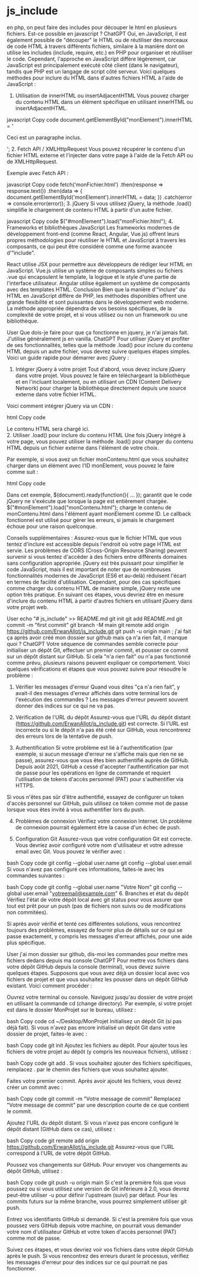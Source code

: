 ﻿# js_include

en php, on peut faire des includes pour découper le html en plusieurs fichiers. Est-ce possible en javascript ?
ChatGPT
Oui, en JavaScript, il est également possible de "découper" le HTML ou de réutiliser des morceaux de code HTML à travers différents fichiers, similaire à la manière dont on utilise les includes (include, require, etc.) en PHP pour organiser et réutiliser le code. Cependant, l'approche en JavaScript diffère légèrement, car JavaScript est principalement exécuté côté client (dans le navigateur), tandis que PHP est un langage de script côté serveur. Voici quelques méthodes pour inclure du HTML dans d'autres fichiers HTML à l'aide de JavaScript :

1. Utilisation de innerHTML ou insertAdjacentHTML
Vous pouvez charger du contenu HTML dans un élément spécifique en utilisant innerHTML ou insertAdjacentHTML.

javascript
Copy code
document.getElementById("monElement").innerHTML = '<p>Ceci est un paragraphe inclus.</p>';
2. Fetch API / XMLHttpRequest
Vous pouvez récupérer le contenu d'un fichier HTML externe et l'injecter dans votre page à l'aide de la Fetch API ou de XMLHttpRequest.

Exemple avec Fetch API :

javascript
Copy code
fetch('monFichier.html')
  .then(response => response.text())
  .then(data => {
    document.getElementById('monElement').innerHTML = data;
  })
  .catch(error => console.error(error));
3. jQuery
Si vous utilisez jQuery, la méthode .load() simplifie le chargement de contenu HTML à partir d'un autre fichier.

javascript
Copy code
$("#monElement").load("monFichier.html");
4. Frameworks et bibliothèques JavaScript
Les frameworks modernes de développement front-end (comme React, Angular, Vue.js) offrent leurs propres méthodologies pour réutiliser le HTML et JavaScript à travers les composants, ce qui peut être considéré comme une forme avancée d'“include”.

React utilise JSX pour permettre aux développeurs de rédiger leur HTML en JavaScript.
Vue.js utilise un système de composants simples ou fichiers .vue qui encapsulent le template, la logique et le style d'une partie de l'interface utilisateur.
Angular utilise également un système de composants avec des templates HTML.
Conclusion
Bien que la manière d'“inclure” du HTML en JavaScript diffère de PHP, les méthodes disponibles offrent une grande flexibilité et sont puissantes dans le développement web moderne. La méthode appropriée dépendra de vos besoins spécifiques, de la complexité de votre projet, et si vous utilisez ou non un framework ou une bibliothèque.


User
Que dois-je faire pour que ça fonctionne en jquery, je n'ai jamais fait. J'utilise généralement js en vanilla.
ChatGPT
Pour utiliser jQuery et profiter de ses fonctionnalités, telles que la méthode .load() pour inclure du contenu HTML depuis un autre fichier, vous devrez suivre quelques étapes simples. Voici un guide rapide pour démarrer avec jQuery :

1. Intégrer jQuery à votre projet
Tout d'abord, vous devez inclure jQuery dans votre projet. Vous pouvez le faire en téléchargeant la bibliothèque et en l'incluant localement, ou en utilisant un CDN (Content Delivery Network) pour charger la bibliothèque directement depuis une source externe dans votre fichier HTML.

Voici comment intégrer jQuery via un CDN :

html
Copy code
<!DOCTYPE html>
<html>
<head>
    <title>Exemple jQuery</title>
    <!-- Intégration de jQuery depuis un CDN -->
    <script src="https://ajax.googleapis.com/ajax/libs/jquery/3.6.0/jquery.min.js"></script>
</head>
<body>

<div id="monElement">Le contenu HTML sera chargé ici.</div>

<script>
    // Votre code jQuery ici
</script>

</body>
</html>
2. Utiliser .load() pour inclure du contenu HTML
Une fois jQuery intégré à votre page, vous pouvez utiliser la méthode .load() pour charger du contenu HTML depuis un fichier externe dans l'élément de votre choix.

Par exemple, si vous avez un fichier monContenu.html que vous souhaitez charger dans un élément avec l'ID monElement, vous pouvez le faire comme suit :

html
Copy code
<script>
$(document).ready(function(){
    $("#monElement").load("monContenu.html", function(response, status, xhr) {
        if (status == "error") {
            var msg = "Désolé, il y a eu une erreur: ";
            $("#monElement").html(msg + xhr.status + " " + xhr.statusText);
        }
    });
});
</script>
Dans cet exemple, $(document).ready(function(){ ... }); garantit que le code jQuery ne s'exécute que lorsque la page est entièrement chargée. $("#monElement").load("monContenu.html"); charge le contenu de monContenu.html dans l'élément ayant monElement comme ID. Le callback fonctionnel est utilisé pour gérer les erreurs, si jamais le chargement échoue pour une raison quelconque.

Conseils supplémentaires :
Assurez-vous que le fichier HTML que vous tentez d'inclure est accessible depuis l'endroit où votre page HTML est servie. Les problèmes de CORS (Cross-Origin Resource Sharing) peuvent survenir si vous tentez d'accéder à des fichiers entre différents domaines sans configuration appropriée.
jQuery est très puissant pour simplifier le code JavaScript, mais il est important de noter que de nombreuses fonctionnalités modernes de JavaScript (ES6 et au-delà) réduisent l'écart en termes de facilité d'utilisation. Cependant, pour des cas spécifiques comme charger du contenu HTML de manière simple, jQuery reste une option très pratique.
En suivant ces étapes, vous devriez être en mesure d'inclure du contenu HTML à partir d'autres fichiers en utilisant jQuery dans votre projet web.


User
echo "# js_include" >> README.md
git init
git add README.md
git commit -m "first commit"
git branch -M main
git remote add origin https://github.com/ErwanAllot/js_include.git
git push -u origin main ; j'ai fait ça après avoir créé mon dossier sur github mais ça n'a rien fait, il manque quoi ?
ChatGPT
Votre séquence de commandes semble correcte pour initialiser un dépôt Git, effectuer un premier commit, et pousser ce commit sur un dépôt distant sur GitHub. Si cela "n'a rien fait" ou n'a pas fonctionné comme prévu, plusieurs raisons peuvent expliquer ce comportement. Voici quelques vérifications et étapes que vous pouvez suivre pour résoudre le problème :

1. Vérifier les messages d'erreur
Quand vous dites "ça n'a rien fait", y avait-il des messages d'erreur affichés dans votre terminal lors de l'exécution des commandes ? Les messages d'erreur peuvent souvent donner des indices sur ce qui ne va pas.

2. Vérification de l'URL du dépôt
Assurez-vous que l'URL du dépôt distant (https://github.com/ErwanAllot/js_include.git) est correcte. Si l'URL est incorrecte ou si le dépôt n'a pas été créé sur GitHub, vous rencontrerez des erreurs lors de la tentative de push.

3. Authentification
Si votre problème est lié à l'authentification (par exemple, si aucun message d'erreur ne s'affiche mais que rien ne se passe), assurez-vous que vous êtes bien authentifié auprès de GitHub. Depuis août 2021, GitHub a cessé d'accepter l'authentification par mot de passe pour les opérations en ligne de commande et requiert l'utilisation de tokens d'accès personnel (PAT) pour s'authentifier via HTTPS.

Si vous n'êtes pas sûr d'être authentifié, essayez de configurer un token d'accès personnel sur GitHub, puis utilisez ce token comme mot de passe lorsque vous êtes invité à vous authentifier lors du push.

4. Problèmes de connexion
Vérifiez votre connexion Internet. Un problème de connexion pourrait également être la cause d'un échec de push.

5. Configuration Git
Assurez-vous que votre configuration Git est correcte. Vous devriez avoir configuré votre nom d'utilisateur et votre adresse email avec Git. Vous pouvez le vérifier avec :

bash
Copy code
git config --global user.name
git config --global user.email
Si vous n'avez pas configuré ces informations, faites-le avec les commandes suivantes :

bash
Copy code
git config --global user.name "Votre Nom"
git config --global user.email "votreemail@example.com"
6. Branches et état du dépôt
Vérifiez l'état de votre dépôt local avec git status pour vous assurer que tout est prêt pour un push (pas de fichiers non suivis ou de modifications non commitées).

Si après avoir vérifié et tenté ces différentes solutions, vous rencontrez toujours des problèmes, essayez de fournir plus de détails sur ce qui se passe exactement, y compris les messages d'erreur affichés, pour une aide plus spécifique.


User
j'ai mon dossier sur github, dis-moi les commandes pour mettre mes fichiers dedans depuis ma console
ChatGPT
Pour mettre vos fichiers dans votre dépôt GitHub depuis la console (terminal), vous devez suivre quelques étapes. Supposons que vous avez déjà un dossier local avec vos fichiers de projet et que vous souhaitez les pousser dans un dépôt GitHub existant. Voici comment procéder :

Ouvrez votre terminal ou console. Naviguez jusqu'au dossier de votre projet en utilisant la commande cd (change directory). Par exemple, si votre projet est dans le dossier MonProjet sur le bureau, utilisez :

bash
Copy code
cd ~/Desktop/MonProjet
Initialisez un dépôt Git (si pas déjà fait). Si vous n'avez pas encore initialisé un dépôt Git dans votre dossier de projet, faites-le avec :

bash
Copy code
git init
Ajoutez les fichiers au dépôt. Pour ajouter tous les fichiers de votre projet au dépôt (y compris les nouveaux fichiers), utilisez :

bash
Copy code
git add .
Si vous souhaitez ajouter des fichiers spécifiques, remplacez . par le chemin des fichiers que vous souhaitez ajouter.

Faites votre premier commit. Après avoir ajouté les fichiers, vous devez créer un commit avec :

bash
Copy code
git commit -m "Votre message de commit"
Remplacez "Votre message de commit" par une description courte de ce que contient le commit.

Ajoutez l'URL du dépôt distant. Si vous n'avez pas encore configuré le dépôt distant (GitHub dans ce cas), utilisez :

bash
Copy code
git remote add origin https://github.com/ErwanAllot/js_include.git
Assurez-vous que l'URL correspond à l'URL de votre dépôt GitHub.

Poussez vos changements sur GitHub. Pour envoyer vos changements au dépôt GitHub, utilisez :

bash
Copy code
git push -u origin main
Si c'est la première fois que vous poussez ou si vous utilisez une version de Git inférieure à 2.0, vous devrez peut-être utiliser -u pour définir l'upstream (suivi) par défaut. Pour les commits futurs sur la même branche, vous pourrez simplement utiliser git push.

Entrez vos identifiants GitHub si demandé. Si c'est la première fois que vous poussez vers GitHub depuis votre machine, on pourrait vous demander votre nom d'utilisateur GitHub et votre token d'accès personnel (PAT) comme mot de passe.

Suivez ces étapes, et vous devriez voir vos fichiers dans votre dépôt GitHub après le push. Si vous rencontrez des erreurs durant le processus, vérifiez les messages d'erreur pour des indices sur ce qui pourrait ne pas fonctionner.
